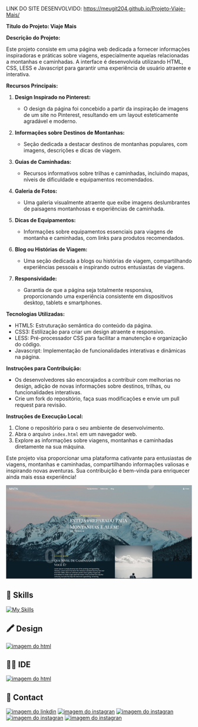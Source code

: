 LINK DO SITE DESENVOLVIDO: https://meugit204.github.io/Projeto-Viaje-Mais/

**Título do Projeto: Viaje Mais**

**Descrição do Projeto:**

Este projeto consiste em uma página web dedicada a fornecer informações inspiradoras e práticas sobre viagens, especialmente aquelas relacionadas a montanhas e caminhadas. A interface é desenvolvida utilizando HTML, CSS, LESS e Javascript para garantir uma experiência de usuário atraente e interativa.

**Recursos Principais:**

1. **Design Inspirado no Pinterest:**
   - O design da página foi concebido a partir da inspiração de imagens de um site no Pinterest, resultando em um layout esteticamente agradável e moderno.

2. **Informações sobre Destinos de Montanhas:**
   - Seção dedicada a destacar destinos de montanhas populares, com imagens, descrições e dicas de viagem.

3. **Guias de Caminhadas:**
   - Recursos informativos sobre trilhas e caminhadas, incluindo mapas, níveis de dificuldade e equipamentos recomendados.

4. **Galeria de Fotos:**
   - Uma galeria visualmente atraente que exibe imagens deslumbrantes de paisagens montanhosas e experiências de caminhada.

5. **Dicas de Equipamentos:**
   - Informações sobre equipamentos essenciais para viagens de montanha e caminhadas, com links para produtos recomendados.

6. **Blog ou Histórias de Viagem:**
   - Uma seção dedicada a blogs ou histórias de viagem, compartilhando experiências pessoais e inspirando outros entusiastas de viagens.

7. **Responsividade:**
   - Garantia de que a página seja totalmente responsiva, proporcionando uma experiência consistente em dispositivos desktop, tablets e smartphones.

**Tecnologias Utilizadas:**

- HTML5: Estruturação semântica do conteúdo da página.
- CSS3: Estilização para criar um design atraente e responsivo.
- LESS: Pré-processador CSS para facilitar a manutenção e organização do código.
- Javascript: Implementação de funcionalidades interativas e dinâmicas na página.

**Instruções para Contribuição:**

- Os desenvolvedores são encorajados a contribuir com melhorias no design, adição de novas informações sobre destinos, trilhas, ou funcionalidades interativas.
- Crie um fork do repositório, faça suas modificações e envie um pull request para revisão.

**Instruções de Execução Local:**

1. Clone o repositório para o seu ambiente de desenvolvimento.
2. Abra o arquivo `index.html` em um navegador web.
3. Explore as informações sobre viagens, montanhas e caminhadas diretamente na sua máquina.

Este projeto visa proporcionar uma plataforma cativante para entusiastas de viagens, montanhas e caminhadas, compartilhando informações valiosas e inspirando novas aventuras. Sua contribuição é bem-vinda para enriquecer ainda mais essa experiência!


![Texto Alternativo](https://github.com/meugit204/imagens/blob/188dc8cb9bd1e36e57ffc08a888ab93f7d9fb67e/viaje-mais.png)

 
 
## 🚀 Skills

[![My Skills](https://skillicons.dev/icons?i=js,html,css,angular,git)](https://skillicons.dev)

## 🖍 Design

[![imagem do html](https://img.shields.io/badge/Figma-F24E1E?style=for-the-badge&logo=figma&logoColor=white)](#)


## 👩‍💻 IDE

[![imagem do html](https://img.shields.io/badge/Visual_Studio_Code-0078D4?style=for-the-badge&logo=visual%20studio%20code&logoColor=white)](#)

## 📱 Contact

[![imagem do linkdin](https://img.shields.io/badge/LinkedIn-0077B5?style=for-the-badge&logo=linkedin&logoColor=white)](https://www.linkedin.com/in/ricardo-vieira-dev/)
[![imagem do instagran](https://img.shields.io/badge/Instagram-E4405F?style=for-the-badge&logo=instagram&logoColor=white)](https://www.instagram.com/kadu_vieira_rv/)
[![imagem do instagran](https://img.shields.io/badge/Gmail-D14836?style=for-the-badge&logo=gmail&logoColor=white)](<mailto:ricardo.dev.of@gmail.com>)
[![imagem do instagran](https://img.shields.io/badge/WhatsApp-25D366?style=for-the-badge&logo=whatsapp&logoColor=white)](https://wa.me/5598984178259)
[![imagem do instagran](https://img.shields.io/badge/website-000000?style=for-the-badge&logo=About.me&logoColor=white)](#)

